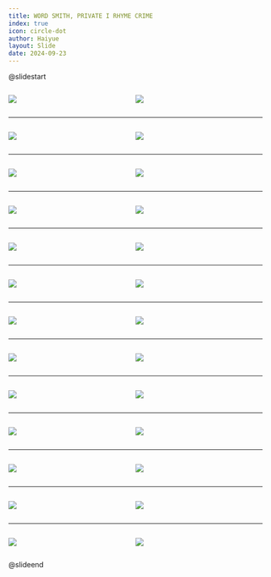 ```yaml
---
title: WORD SMITH, PRIVATE I RHYME CRIME
index: true
icon: circle-dot
author: Haiyue
layout: Slide
date: 2024-09-23
---
```

 
@slidestart

<div style="display:flex">
<div style="flex:1">

![](/reading/english/Level-Z/WORD%20SMITH,%20PRIVATE%20I%20RHYME%20CRIME/001.webp)
</div>
<div style="flex:1">

![](/reading/english/Level-Z/WORD%20SMITH,%20PRIVATE%20I%20RHYME%20CRIME/002.webp)
</div>
</div>

---

<div style="display:flex">
<div style="flex:1">

![](/reading/english/Level-Z/WORD%20SMITH,%20PRIVATE%20I%20RHYME%20CRIME/003.webp)
</div>
<div style="flex:1">

![](/reading/english/Level-Z/WORD%20SMITH,%20PRIVATE%20I%20RHYME%20CRIME/004.webp)
</div>
</div>

---

<div style="display:flex">
<div style="flex:1">

![](/reading/english/Level-Z/WORD%20SMITH,%20PRIVATE%20I%20RHYME%20CRIME/005.webp)
</div>
<div style="flex:1">

![](/reading/english/Level-Z/WORD%20SMITH,%20PRIVATE%20I%20RHYME%20CRIME/006.webp)
</div>
</div>

---

<div style="display:flex">
<div style="flex:1">

![](/reading/english/Level-Z/WORD%20SMITH,%20PRIVATE%20I%20RHYME%20CRIME/007.webp)
</div>
<div style="flex:1">

![](/reading/english/Level-Z/WORD%20SMITH,%20PRIVATE%20I%20RHYME%20CRIME/008.webp)
</div>
</div>

---

<div style="display:flex">
<div style="flex:1">

![](/reading/english/Level-Z/WORD%20SMITH,%20PRIVATE%20I%20RHYME%20CRIME/009.webp)
</div>
<div style="flex:1">

![](/reading/english/Level-Z/WORD%20SMITH,%20PRIVATE%20I%20RHYME%20CRIME/010.webp)
</div>
</div>

---

<div style="display:flex">
<div style="flex:1">

![](/reading/english/Level-Z/WORD%20SMITH,%20PRIVATE%20I%20RHYME%20CRIME/011.webp)
</div>
<div style="flex:1">

![](/reading/english/Level-Z/WORD%20SMITH,%20PRIVATE%20I%20RHYME%20CRIME/012.webp)
</div>
</div>

---

<div style="display:flex">
<div style="flex:1">

![](/reading/english/Level-Z/WORD%20SMITH,%20PRIVATE%20I%20RHYME%20CRIME/013.webp)
</div>
<div style="flex:1">

![](/reading/english/Level-Z/WORD%20SMITH,%20PRIVATE%20I%20RHYME%20CRIME/014.webp)
</div>
</div>

---

<div style="display:flex">
<div style="flex:1">

![](/reading/english/Level-Z/WORD%20SMITH,%20PRIVATE%20I%20RHYME%20CRIME/015.webp)
</div>
<div style="flex:1">

![](/reading/english/Level-Z/WORD%20SMITH,%20PRIVATE%20I%20RHYME%20CRIME/016.webp)
</div>
</div>

---

<div style="display:flex">
<div style="flex:1">

![](/reading/english/Level-Z/WORD%20SMITH,%20PRIVATE%20I%20RHYME%20CRIME/017.webp)
</div>
<div style="flex:1">

![](/reading/english/Level-Z/WORD%20SMITH,%20PRIVATE%20I%20RHYME%20CRIME/018.webp)
</div>
</div>

---

<div style="display:flex">
<div style="flex:1">

![](/reading/english/Level-Z/WORD%20SMITH,%20PRIVATE%20I%20RHYME%20CRIME/019.webp)
</div>
<div style="flex:1">

![](/reading/english/Level-Z/WORD%20SMITH,%20PRIVATE%20I%20RHYME%20CRIME/020.webp)
</div>
</div>

---

<div style="display:flex">
<div style="flex:1">

![](/reading/english/Level-Z/WORD%20SMITH,%20PRIVATE%20I%20RHYME%20CRIME/021.webp)
</div>
<div style="flex:1">

![](/reading/english/Level-Z/WORD%20SMITH,%20PRIVATE%20I%20RHYME%20CRIME/022.webp)
</div>
</div>

---

<div style="display:flex">
<div style="flex:1">

![](/reading/english/Level-Z/WORD%20SMITH,%20PRIVATE%20I%20RHYME%20CRIME/023.webp)
</div>
<div style="flex:1">

![](/reading/english/Level-Z/WORD%20SMITH,%20PRIVATE%20I%20RHYME%20CRIME/024.webp)
</div>
</div>

---

<div style="display:flex">
<div style="flex:1">

![](/reading/english/Level-Z/WORD%20SMITH,%20PRIVATE%20I%20RHYME%20CRIME/025.webp)
</div>
<div style="flex:1">

![](/reading/english/Level-Z/WORD%20SMITH,%20PRIVATE%20I%20RHYME%20CRIME/026.webp)
</div>
</div>

@slideend